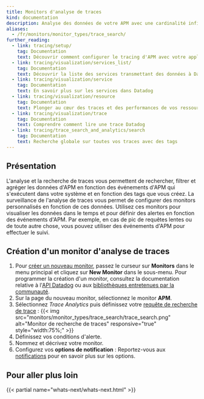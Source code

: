 ```yaml
---
title: Monitors d'analyse de traces
kind: documentation
description: Analyse des données de votre APM avec une cardinalité infinie
aliases:
  - /fr/monitors/monitor_types/trace_search/
further_reading:
  - link: tracing/setup/
    tag: Documentation
    text: Découvrir comment configurer le tracing d'APM avec votre application
  - link: tracing/visualization/services_list/
    tag: Documentation
    text: Découvrir la liste des services transmettant des données à Datadog
  - link: tracing/visualization/service
    tag: Documentation
    text: En savoir plus sur les services dans Datadog
  - link: tracing/visualization/resource
    tag: Documentation
    text: Plonger au cœur des traces et des performances de vos ressources
  - link: tracing/visualization/trace
    tag: Documentation
    text: Comprendre comment lire une trace Datadog
  - link: tracing/trace_search_and_analytics/search
    tag: Documentation
    text: Recherche globale sur toutes vos traces avec des tags
---
```

## Présentation

L'analyse et la recherche de traces vous permettent de rechercher, filtrer et agréger les données d'APM en fonction des événements d'APM qui s'exécutent dans votre système et en fonction des tags que vous créez. La surveillance de l'analyse de traces vous permet de configurer des monitors personnalisés en fonction de ces données. Utilisez ces monitors pour visualiser les données dans le temps et pour définir des alertes en fonction des événements d'APM. Par exemple, en cas de pic de requêtes lentes ou de toute autre chose, vous pouvez utiliser des événements d'APM pour effectuer le suivi.

## Création d'un monitor d'analyse de traces

1. Pour [créer un nouveau monitor][1], passez le curseur sur **Monitors** dans le menu principal et cliquez sur **New Monitor** dans le sous-menu. Pour programmer la création d'un monitor, consultez la documentation relative à l'[API Datadog][2] ou aux [bibliothèques entretenues par la communauté][3].
2. Sur la page du nouveau monitor, sélectionnez le monitor **APM**.
3. Sélectionnez *Trace Analytics* puis définissez votre [requête de recherche de trace][4] :
    {{< img src="monitors/monitor_types/trace_search/trace_search.png" alt="Monitor de recherche de traces" responsive="true" style="width:75%;" >}}
4. Définissez vos conditions d'alerte.
5. Nommez et décrivez votre monitor.
6. Configurez vos **options de notification** :
    Reportez-vous aux [notifications][5] pour en savoir plus sur les options.

## Pour aller plus loin

{{< partial name="whats-next/whats-next.html" >}}

[1]: https://app.datadoghq.com/monitors#/create
[2]: /fr/api/#monitors
[3]: /fr/developers/libraries/#managing-monitors
[4]: /fr/tracing/trace_search_and_analytics/search
[5]: /fr/monitors/notifications